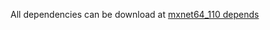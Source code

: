 
All dependencies can be download at [mxnet64_110 depends](https://pan.baidu.com/s/1sD8f3TDLxSBfLrqC6xwjjg)